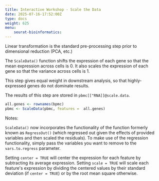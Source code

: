 ```yaml
---
title: Interactive Workshop - Scale the Data
date: 2025-07-16-17:52:00Z
type: docs 
weight: 625
menu: 
    seurat-bioinformatics:
---
```


Linear transformation is the standard pre-processing step prior to dimensional reduction (PCA, etc.)

The `ScaleData()` function shifts the expression of each gene so that the mean expression across cells is 0. It also scales the expression of each gene so that the variance across cells is 1. 

This step gives equal weight in downstream analysis, so that highly-expressed genes do not dominate results. 

The results of this step are stored in `pbmc[["RNA]]@scale.data`.

```r
all.genes <- rownames(bpmc)
pbmc <- ScaleData(pbmc, features =  all.genes)
```
Notes:

`ScaleData()` now incorporates the functionality of the function formerly known as `RegressOut()` (which regressed out given the effects of provided variables and then scaled the residuals). To make use of the regression functionality, simply pass the variables you want to remove to the `vars.to.regress` parameter.

Setting `center = TRUE` will center the expression for each feature by subtracting its average expression. Setting `scale = TRUE` will scale each feature's expression by dividing the centered values by their standard deviation (if `center = TRUE`) or by the root mean square otherwise. 